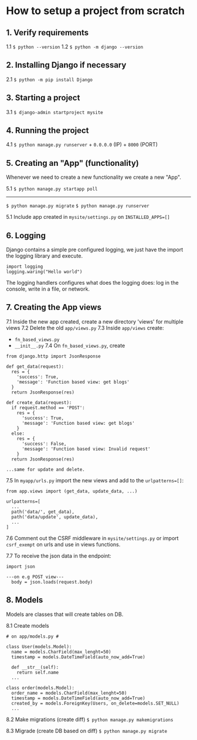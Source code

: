 # How to setup a project from scratch

## 1. Verify requirements

1.1 `$ python --version`
1.2 `$ python -m django --version`

## 2. Installing Django if necessary
2.1 `$ python -m pip install Django`

## 3. Starting a project
3.1 `$ django-admin startproject mysite`

## 4. Running the project
4.1 `$ python manage.py runserver` + `0.0.0.0` (IP) + `8000` (PORT)

## 5. Creating an "App" (functionality)
Whenever we need to create a new functionality we create a new "App".

5.1 `$ python manage.py startapp poll`




----
`$ python manage.py migrate`
`$ python manage.py runserver`

5.1 Include app created in `mysite/settings.py` on `INSTALLED_APPS=[]`

## 6. Logging
Django contains a simple pre configured logging, we just have the import the logging library and execute.

```
import logging
logging.waring("Hello world")
```

The logging handlers configures what does the logging does: log in the console, write in a file, or network.


## 7. Creating the App views 

7.1 Inside the new app created, create a new directory 'views' for multiple views
7.2 Delete the old `app/views.py`
7.3 Inside `app/views` create:
  - `fn_based_views.py`
  - `__init__.py`
7.4 On `fn_based_views.py`, create 

```
from django.http import JsonResponse

def get_data(request):
  res = {
    'success': True,
    'message': 'Function based view: get blogs'
  }
  return JsonResponse(res)

def create_data(request):
  if request.method == 'POST':
    res = {
      'success': True,
      'message': 'Function based view: get blogs'
    }
  else:
    res = {
      'success': False,
      'message': 'Function based view: Invalid request'
    }
  return JsonResponse(res)

...same for update and delete.
```
7.5 In `myapp/urls.py` import the new views and add to the `urlpatterns=[]`:

```
from app.views import (get_data, update_data, ...)

urlpatterns=[
  ...
  path('data/', get_data),
  path('data/update', update_data),
  ...
]
```

7.6 Comment out the CSRF middleware in `mysite/settings.py` or import `csrf_exempt` on urls and use in views functions.

7.7 To receive the json data in the endpoint:

```
import json

---on e.g POST view---
  body = json.loads(request.body)
```

## 8. Models
Models are classes that will create tables on DB.

8.1 Create models
```
# on app/models.py #

class User(models.Model):
  name = models.CharField(max_lenght=50)
  timestamp = models.DateTimeField(auto_now_add=True)

  def __str__(self):
    return self.name
  ...

class order(models.Model):
  order_name = models.CharField(max_lenght=50)
  timestamp = models.DateTimeField(auto_now_add=True)
  created_by = models.ForeignKey(Users, on_delete=models.SET_NULL)
  ...
```

8.2 Make migrations (create diff)
`$ python manage.py makemigrations`

8.3 Migrade (create DB based on diff)
`$ python manage.py migrate`

